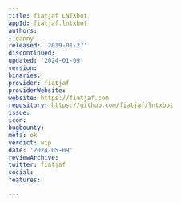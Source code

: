 ```yaml
---
title: fiatjaf LNTXbot
appId: fiatjaf.lntxbot
authors:
- danny
released: '2019-01-27'
discontinued: 
updated: '2024-01-09'
version: 
binaries: 
provider: fiatjaf
providerWebsite: 
website: https://fiatjaf.com
repository: https://github.com/fiatjaf/lntxbot
issue: 
icon: 
bugbounty: 
meta: ok
verdict: wip
date: '2024-05-09'
reviewArchive: 
twitter: fiatjaf
social: 
features: 

---
```


